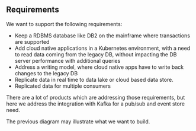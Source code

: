 
## Requirements

We want to support the following requirements:

* Keep a RDBMS database like DB2 on the mainframe where transactions are supported
* Add cloud native applications in a Kubernetes environment, with a need to read data coming from the legacy DB, without impacting the DB server performance with additional queries
* Address a writing model, where cloud native apps have to write back changes to the legacy DB
* Replicate data in real time to data lake or cloud based data store.
* Replicated data for multiple consumers

There are a lot of products which are addressing those requirements, but here we address the integration with Kafka for a pub/sub and event store need.

The previous diagram may illustrate what we want to build.
